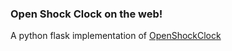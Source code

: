 ### Open Shock Clock on the web!
A python flask implementation of [OpenShockClock](https://github.com/Arxari/OpenShockClock)

